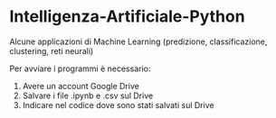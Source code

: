 # Intelligenza-Artificiale-Python
Alcune applicazioni di Machine Learning (predizione, classificazione, clustering, reti neurali)

Per avviare i programmi è necessario:
1. Avere un account Google Drive
2. Salvare i file .ipynb e .csv sul Drive
3. Indicare nel codice dove sono stati salvati sul Drive
